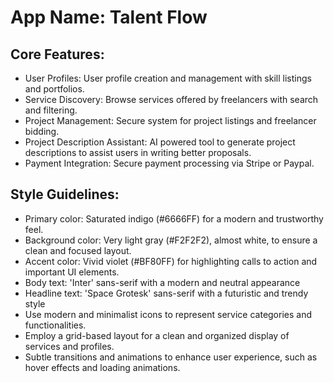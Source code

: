 # **App Name**: Talent Flow

## Core Features:

- User Profiles: User profile creation and management with skill listings and portfolios.
- Service Discovery: Browse services offered by freelancers with search and filtering.
- Project Management: Secure system for project listings and freelancer bidding.
- Project Description Assistant: AI powered tool to generate project descriptions to assist users in writing better proposals.
- Payment Integration: Secure payment processing via Stripe or Paypal.

## Style Guidelines:

- Primary color: Saturated indigo (#6666FF) for a modern and trustworthy feel.
- Background color: Very light gray (#F2F2F2), almost white, to ensure a clean and focused layout.
- Accent color: Vivid violet (#BF80FF) for highlighting calls to action and important UI elements.
- Body text: 'Inter' sans-serif with a modern and neutral appearance
- Headline text: 'Space Grotesk' sans-serif with a futuristic and trendy style
- Use modern and minimalist icons to represent service categories and functionalities.
- Employ a grid-based layout for a clean and organized display of services and profiles.
- Subtle transitions and animations to enhance user experience, such as hover effects and loading animations.
